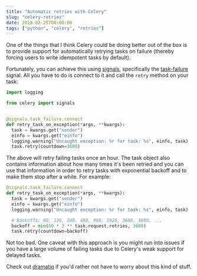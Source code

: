 ```yaml
---
title: "Automatic retries with Celery"
slug: "celery-retries"
date: 2018-02-25T00:00:00
tags: ["python", "celery", "retries"]
---
```


One of the things that I think Celery could be doing better out of the
box is to provide support for automatically retrying tasks on failure
(thereby forcing users to write idempotent tasks by default).

<!--more-->

Fortunately, you can achieve this using [signals], specifically the
[task-failure] signal.  All you have to do is connect to it and call
the `retry` method on your task:

``` python
import logging

from celery import signals


@signals.task_failure.connect
def retry_task_on_exception(*args, **kwargs):
  task = kwargs.get("sender")
  einfo = kwargs.get("einfo")
  logging.warning("Uncaught exception: %r for task: %s", einfo, task)
  task.retry(countdown=3600)
```

The above will retry failing tasks once an hour.  The task object also
contains information about how many times it's been retried and you
can use that information in order to retry tasks with exponential
backoff and to make them stop after a while.  For example:

``` python
@signals.task_failure.connect
def retry_task_on_exception(*args, **kwargs):
  task = kwargs.get("sender")
  einfo = kwargs.get("einfo")
  logging.warning("Uncaught exception: %r for task: %s", einfo, task)

  # Backoffs: 60, 120, 240, 480, 960, 1920, 3600, 3600, ...
  backoff = min(60 * 2 ** task.request.retries, 3600)
  task.retry(countdown=backoff)
```

Not too bad.  One caveat with this approach is you might run into
issues if you have a large volume of failing tasks due to Celery's
weak support for delayed tasks.

Check out [dramatiq] if you'd rather not have to worry about this kind
of stuff.


[dramatiq]: https://dramatiq.io
[signals]: http://docs.celeryproject.org/en/latest/userguide/signals.html
[task-failure]: http://docs.celeryproject.org/en/latest/userguide/signals.html#task-failure
